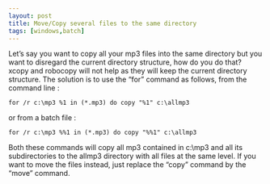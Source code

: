 ```yaml
---
layout: post
title: Move/Copy several files to the same directory
tags: [windows,batch]
---
```


Let’s say you want to copy all your mp3 files into the same directory but you want to disregard the current directory structure, how do you do that? xcopy and robocopy will not help as they will keep the current directory structure. The solution is to use the “for” command as follows, from the command line :

```
for /r c:\mp3 %1 in (*.mp3) do copy "%1" c:\allmp3
```

or from a batch file :

```
for /r c:\mp3 %%1 in (*.mp3) do copy "%%1" c:\allmp3
```

Both these commands will copy all mp3 contained in c:\mp3 and all its subdirectories to the allmp3 directory with all files at the same level.
If you want to move the files instead, just replace the “copy” command by the “move” command.
